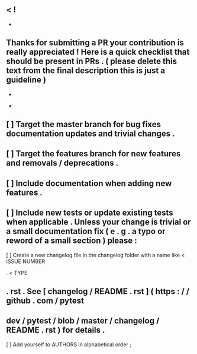 <
!
-
-
Thanks
for
submitting
a
PR
your
contribution
is
really
appreciated
!
Here
is
a
quick
checklist
that
should
be
present
in
PRs
.
(
please
delete
this
text
from
the
final
description
this
is
just
a
guideline
)
-
-
>
-
[
]
Target
the
master
branch
for
bug
fixes
documentation
updates
and
trivial
changes
.
-
[
]
Target
the
features
branch
for
new
features
and
removals
/
deprecations
.
-
[
]
Include
documentation
when
adding
new
features
.
-
[
]
Include
new
tests
or
update
existing
tests
when
applicable
.
Unless
your
change
is
trivial
or
a
small
documentation
fix
(
e
.
g
.
a
typo
or
reword
of
a
small
section
)
please
:
-
[
]
Create
a
new
changelog
file
in
the
changelog
folder
with
a
name
like
<
ISSUE
NUMBER
>
.
<
TYPE
>
.
rst
.
See
[
changelog
/
README
.
rst
]
(
https
:
/
/
github
.
com
/
pytest
-
dev
/
pytest
/
blob
/
master
/
changelog
/
README
.
rst
)
for
details
.
-
[
]
Add
yourself
to
AUTHORS
in
alphabetical
order
;
